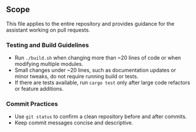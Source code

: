 ## Scope

This file applies to the entire repository and provides guidance for the assistant working on pull requests.

### Testing and Build Guidelines
- Run `./build.sh` when changing more than ~20 lines of code or when modifying multiple modules.
- Small changes under ~20 lines, such as documentation updates or minor tweaks, do not require running build or tests.
- If there are tests available, run `cargo test` only after large code refactors or feature additions.

### Commit Practices
- Use `git status` to confirm a clean repository before and after commits.
- Keep commit messages concise and descriptive.

